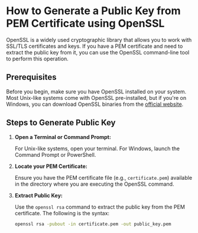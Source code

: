 # How to Generate a Public Key from PEM Certificate using OpenSSL

OpenSSL is a widely used cryptographic library that allows you to work with SSL/TLS certificates and keys. If you have a PEM certificate and need to extract the public key from it, you can use the OpenSSL command-line tool to perform this operation.

## Prerequisites

Before you begin, make sure you have OpenSSL installed on your system. Most Unix-like systems come with OpenSSL pre-installed, but if you're on Windows, you can download OpenSSL binaries from the [official website](https://www.openssl.org/).

## Steps to Generate Public Key

1. **Open a Terminal or Command Prompt:**

   For Unix-like systems, open your terminal. For Windows, launch the Command Prompt or PowerShell.

2. **Locate your PEM Certificate:**

   Ensure you have the PEM certificate file (e.g., `certificate.pem`) available in the directory where you are executing the OpenSSL command.

3. **Extract Public Key:**

   Use the `openssl rsa` command to extract the public key from the PEM certificate. The following is the syntax:

   ```bash
   openssl rsa -pubout -in certificate.pem -out public_key.pem